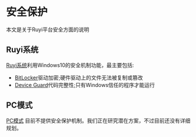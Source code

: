 # 安全保护

本文是关于Ruyi平台安全方面的说明

## Ruyi系统

[Ruyi系统](os.md)利用Windows10的安全机制功能，最主要包括:

- [BitLocker](https://docs.microsoft.com/en-us/windows/security/information-protection/bitlocker/bitlocker-overview)驱动加密;硬件驱动上的文件无法被复制或篡改
- [Device Guard](https://docs.microsoft.com/en-us/windows/security/threat-protection/device-guard/device-guard-deployment-guide)代码完整性;只有Windows信任的程序才能运行

## PC模式

[PC模式](pc_mode.md) 目前不提供安全保护机制。我们正在研究潜在方案，不过目前还没有详细规划。
